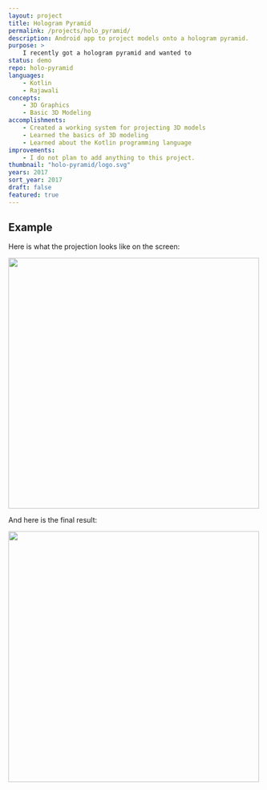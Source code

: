 ```yaml
---
layout: project
title: Hologram Pyramid
permalink: /projects/holo_pyramid/
description: Android app to project models onto a hologram pyramid.
purpose: >
    I recently got a hologram pyramid and wanted to
status: demo
repo: holo-pyramid
languages:
    - Kotlin
    - Rajawali
concepts:
    - 3D Graphics
    - Basic 3D Modeling
accomplishments:
    - Created a working system for projecting 3D models
    - Learned the basics of 3D modeling
    - Learned about the Kotlin programming language
improvements:
    - I do not plan to add anything to this project.
thumbnail: "holo-pyramid/logo.svg"
years: 2017
sort_year: 2017
draft: false
featured: true
---
```


## Example

Here is what the projection looks like on the screen:

<img src="{{site-url}}/images/holo-pyramid/train_screen.png" width="500px" />

And here is the final result:

<img src="{{site-url}}/images/holo-pyramid/train_projection.jpg" width="500px" />
